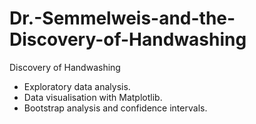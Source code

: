 # Dr.-Semmelweis-and-the-Discovery-of-Handwashing
Discovery of Handwashing
- Exploratory data analysis.
- Data visualisation with Matplotlib.
- Bootstrap analysis and confidence intervals.

